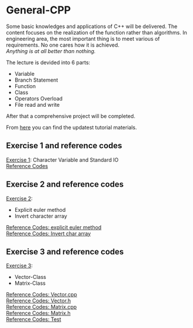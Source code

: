 # General-CPP
Some basic knowledges and applications of C++ will be delivered. The content focuses on the realization of the function rather than algorithms. In engineering area, the most important thing is to meet various of requirements. No one cares how it is achieved.  
*Anything is at all better than nothing.*

The lecture is devided into 6 parts:
* Variable
* Branch Statement
* Function
* Class
* Operators Overload
* File read and write

After that a comprehensive project will be completed.

From [here](https://github.com/wenyi1994/General-CPP/tree/master/Lecture_Materials) you can find the updatest tutorial materials.

## Exercise 1 and reference codes
[Exercise 1](https://github.com/wenyi1994/General-CPP/blob/master/Lecture_Materials/Exercises_1.pdf): Character Variable and Standard IO  
[Reference Codes](https://github.com/wenyi1994/General-CPP/blob/master/Example_Programs/exercise_1.cpp)

## Exercise 2 and reference codes
[Exercise 2](https://github.com/wenyi1994/General-CPP/blob/master/Lecture_Materials/Exercises_2.pdf):
* Explicit euler method
* Invert character array  

[Reference Codes: explicit euler method](https://github.com/wenyi1994/General-CPP/blob/master/Example_Programs/exercise_2.cpp)  
[Reference Codes: Invert char array](https://github.com/wenyi1994/General-CPP/blob/master/Example_Programs/invert_char.cpp)

## Exercise 3 and reference codes
[Exercise 3](https://github.com/wenyi1994/General-CPP/blob/master/Lecture_Materials/Exercises_3.pdf):
* Vector-Class
* Matrix-Class

[Reference Codes: Vector.cpp](https://github.com/wenyi1994/General-CPP/blob/master/Example_Programs/Vector.cpp)  
[Reference Codes: Vector.h](https://github.com/wenyi1994/General-CPP/blob/master/Example_Programs/Vector.h)  
[Reference Codes: Matrix.cpp](https://github.com/wenyi1994/General-CPP/blob/master/Example_Programs/Matrix.cpp)  
[Reference Codes: Matrix.h](https://github.com/wenyi1994/General-CPP/blob/master/Example_Programs/Matrix.h)  
[Reference Codes: Test](https://github.com/wenyi1994/General-CPP/blob/master/Example_Programs/exercise_3.cpp)
